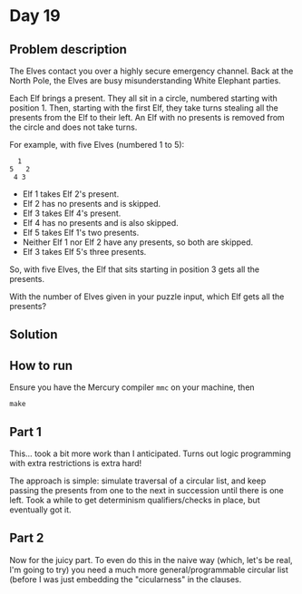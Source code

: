 # Day 19

## Problem description

The Elves contact you over a highly secure emergency channel. Back at the North
Pole, the Elves are busy misunderstanding White Elephant parties.

Each Elf brings a present. They all sit in a circle, numbered starting with
position 1. Then, starting with the first Elf, they take turns stealing all the
presents from the Elf to their left. An Elf with no presents is removed from
the circle and does not take turns.

For example, with five Elves (numbered 1 to 5):

```
  1
5   2
 4 3
```

* Elf 1 takes Elf 2's present.
* Elf 2 has no presents and is skipped.
* Elf 3 takes Elf 4's present.
* Elf 4 has no presents and is also skipped.
* Elf 5 takes Elf 1's two presents.
* Neither Elf 1 nor Elf 2 have any presents, so both are skipped.
* Elf 3 takes Elf 5's three presents.

So, with five Elves, the Elf that sits starting in position 3 gets all the
presents.

With the number of Elves given in your puzzle input, which Elf gets all the
presents?

## Solution

## How to run

Ensure you have the Mercury compiler `mmc` on your machine, then

`make`

## Part 1

This… took a bit more work than I anticipated. Turns out logic programming
with extra restrictions is extra hard!

The approach is simple: simulate traversal of a circular list, and keep
passing the presents from one to the next in succession until there is one left.
Took a while to get determinism qualifiers/checks in place, but eventually got
it.

## Part 2

Now for the juicy part. To even do this in the naive way (which, let's be real,
I'm going to try) you need a much more general/programmable circular list
(before I was just embedding the "cicularness" in the clauses.


